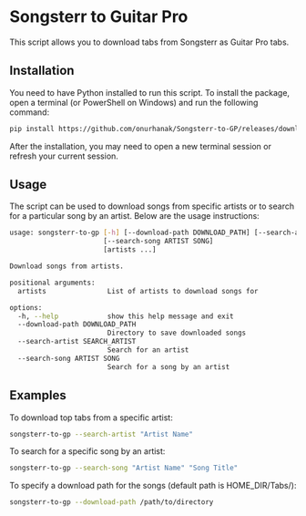 # Songsterr to Guitar Pro 

This script allows you to download tabs from Songsterr as Guitar Pro tabs.

## Installation

You need to have Python installed to run this script. To install the package, open a terminal (or PowerShell on Windows) and run the following command:

```bash
pip install https://github.com/onurhanak/Songsterr-to-GP/releases/download/v0.1/songsterr_to_gp-0.1-py3-none-any.whl
```

After the installation, you may need to open a new terminal session or refresh your current session.

## Usage

The script can be used to download songs from specific artists or to search for a particular song by an artist. Below are the usage instructions:

```bash
usage: songsterr-to-gp [-h] [--download-path DOWNLOAD_PATH] [--search-artist SEARCH_ARTIST]
                       [--search-song ARTIST SONG]
                       [artists ...]

Download songs from artists.

positional arguments:
  artists               List of artists to download songs for

options:
  -h, --help            show this help message and exit
  --download-path DOWNLOAD_PATH
                        Directory to save downloaded songs
  --search-artist SEARCH_ARTIST
                        Search for an artist
  --search-song ARTIST SONG
                        Search for a song by an artist
```
## Examples

To download top tabs from a specific artist:
```bash
songsterr-to-gp --search-artist "Artist Name"
```
To search for a specific song by an artist:
```bash
songsterr-to-gp --search-song "Artist Name" "Song Title"
```
To specify a download path for the songs (default path is HOME_DIR/Tabs/):
```bash
songsterr-to-gp --download-path /path/to/directory
```





